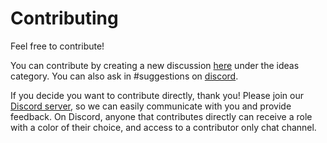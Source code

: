 # Contributing

Feel free to contribute!

You can contribute by creating a new discussion [here](https://github.com/Love-and-Tolerance/Love-and-Tolerance/discussions) under the ideas category. You can also ask in #suggestions on [discord](https://discord.gg/y8cybKe).

If you decide you want to contribute directly, thank you! Please join our [Discord server](https://discord.gg/y8cybKe), so we can easily communicate with you and provide feedback. On Discord, anyone that contributes directly can receive a role with a color of their choice, and access to a contributor only chat channel.

